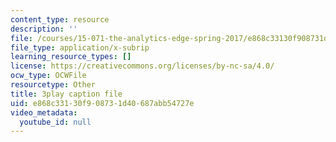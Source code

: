 ```yaml
---
content_type: resource
description: ''
file: /courses/15-071-the-analytics-edge-spring-2017/e868c33130f908731d40687abb54727e_7QJyMB9qGQg.srt
file_type: application/x-subrip
learning_resource_types: []
license: https://creativecommons.org/licenses/by-nc-sa/4.0/
ocw_type: OCWFile
resourcetype: Other
title: 3play caption file
uid: e868c331-30f9-0873-1d40-687abb54727e
video_metadata:
  youtube_id: null
---
```

